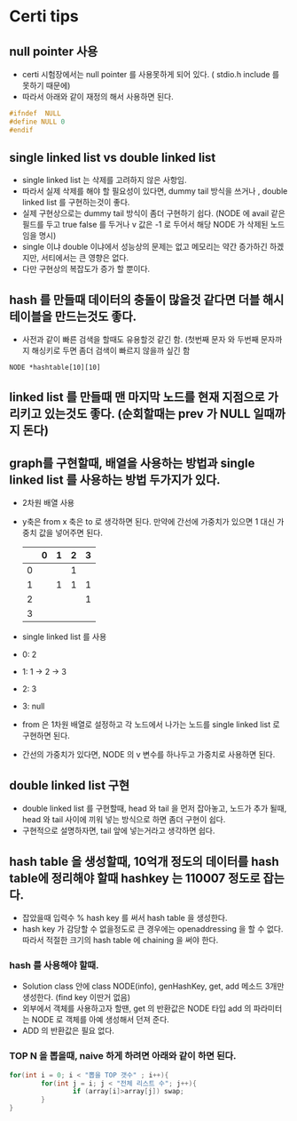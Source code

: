 # Certi tips

## null pointer 사용
- certi 시험장에서는 null pointer 를 사용못하게 되어 있다. ( stdio.h include 를 못하기 때문에)
- 따라서 아래와 같이 재정의 해서 사용하면 된다.
```c
#ifndef  NULL
#define NULL 0
#endif
```

## single linked list vs double linked list 
- single linked list 는 삭제를 고려하지 않은 사항임.
- 따라서 실제 삭제를 해야 할 필요성이 있다면, dummy tail 방식을 쓰거나 , double linked list 를 구현하는것이 좋다.
- 실제 구현상으로는 dummy tail 방식이 좀더 구현하기 쉽다. (NODE 에 avail 같은 필드를 두고 true false 를 두거나 v 값은 -1 로 두어서 해당 NODE 가 삭제된 노드임을 명시)
- single 이냐 double 이냐에서 성능상의 문제는 없고 메모리는 약간 증가하긴 하겠지만, 서티에서는 큰 영향은 없다.
- 다만 구현상의 복잡도가 증가 할 뿐이다.

## hash 를 만들때 데이터의 충돌이 많을것 같다면 더블 해시 테이블을 만드는것도 좋다.
- 사전과 같이 빠른 검색을 할때도 유용할것 같긴 함. (첫번째 문자 와 두번째 문자까지 해싱키로 두면 좀더 검색이 빠르지 않을까 싶긴 함
```
NODE *hashtable[10][10]
```

## linked list 를 만들때 맨 마지막 노드를 현재 지점으로 가리키고 있는것도 좋다. (순회할때는 prev 가  NULL 일때까지 돈다)

## graph를 구현할때, 배열을 사용하는 방법과 single linked list 를 사용하는 방법 두가지가 있다.
- 2차원 배열 사용
- y축은 from x 축은 to 로 생각하면 된다. 만약에 간선에 가중치가 있으면 1 대신 가중치 값을 넣어주면 된다.

    |  |0 |1 |2 |3 |
    |--|--|--|--|--|
    | 0|  |  |1 |  |
    | 1|  |1 |1 |1 |
    | 2|  |  |  |1 |
    | 3|  |  |  |  |

- single linked list 를 사용
- 0: 2
- 1: 1 -> 2 -> 3
- 2: 3
- 3: null 
- from 은 1차원 배열로 설정하고 각 노드에서 나가는 노드를 single linked list 로 구현하면 된다.
- 간선의 가중치가 있다면, NODE 의 v 변수를 하나두고 가중치로 사용하면 된다.

## double linked list 구현
- double linked list 를 구현할때, head 와 tail 을 먼저 잡아놓고, 노드가 추가 될때, head 와 tail 사이에 끼워 넣는 방식으로 하면 좀더 구현이 쉽다.
- 구현적으로 설명하자면, tail 앞에 넣는거라고 생각하면 쉽다.

## hash table 을 생성할때, 10억개 정도의 데이터를 hash table에 정리해야 할때 hashkey 는 110007 정도로 잡는다.
- 잡았을때 입력수 % hash key 를 써서 hash table 을 생성한다.
- hash key 가 감당할 수 없을정도로 큰 경우에는 openaddressing 을 할 수 없다. 따라서 적절한 크기의 hash table 에 chaining 을 써야 한다.

### hash 를 사용해야 할때.
- Solution class 안에 class NODE(info), genHashKey, get, add 메소드 3개만 생성한다.
(find key 이딴거 없음)
- 외부에서 객체를 사용하고자 할땐, get 의 반환값은 NODE 타입 add 의 파라미터는 NODE 로 객체를 아예 생성해서 던져 준다.
- ADD 의 반환값은 필요 없다.

### TOP N 을 뽑을때, naive 하게 하려면 아래와 같이 하면 된다.
```java
for(int i = 0; i < "뽑을 TOP 갯수" ; i++){
        for(int j = i; j < "전체 리스트 수"; j++){
                if (array[i]>array[j]) swap;
        }
}
```